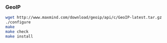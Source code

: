 ### GeoIP

~~~bash
wget http://www.maxmind.com/download/geoip/api/c/GeoIP-latest.tar.gz
./configure
make
make check
make install
~~~